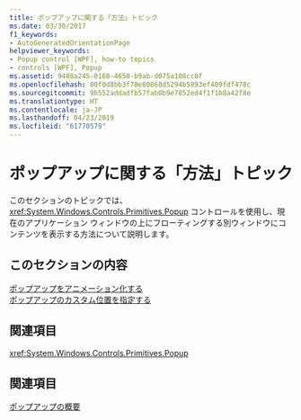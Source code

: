 ```yaml
---
title: ポップアップに関する「方法」トピック
ms.date: 03/30/2017
f1_keywords:
- AutoGeneratedOrientationPage
helpviewer_keywords:
- Popup control [WPF], how-to topics
- controls [WPF], Popup
ms.assetid: 9488a245-0168-4650-b9ab-d075a108cc8f
ms.openlocfilehash: 80f0d8bb3f78e80868d5294b5893ef409fdf478c
ms.sourcegitcommit: 9b552addadfb57fab0b9e7852ed4f1f1b8a42f8e
ms.translationtype: HT
ms.contentlocale: ja-JP
ms.lasthandoff: 04/23/2019
ms.locfileid: "61770579"
---
```

# <a name="popup-how-to-topics"></a>ポップアップに関する「方法」トピック
このセクションのトピックでは、<xref:System.Windows.Controls.Primitives.Popup> コントロールを使用し、現在のアプリケーション ウィンドウの上にフローティングする別ウィンドウにコンテンツを表示する方法について説明します。  
  
## <a name="in-this-section"></a>このセクションの内容  
 [ポップアップをアニメーション化する](how-to-animate-a-popup.md)  
 [ポップアップのカスタム位置を指定する](how-to-specify-a-custom-popup-position.md)  
  
## <a name="reference"></a>関連項目  
 <xref:System.Windows.Controls.Primitives.Popup>  
  
## <a name="related-sections"></a>関連項目  
 [ポップアップの概要](popup-overview.md)

